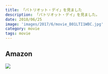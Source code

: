 ```yaml
---
title: 「パトリオット・デイ」を見ました
description: 「パトリオット・デイ」を見ました。
date: 2018/06/25
image: 'images/2017/6/movie_B01LTI1WBC.jpg'
category: movie
tags: movie
---
```


## Amazon

[![](http://images-jp.amazon.com/images/P/B01LTI1WBC.09.MAIN._SCLZZZZZZZ_.jpg)](https://www.amazon.co.jp/dp/B01LTI1WBC/)

